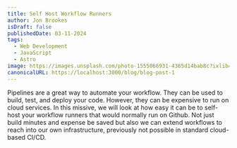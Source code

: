 ```yaml
---
title: Self Host Workflow Runners
author: Jon Brookes
isDraft: false
publishedDate: 03-11-2024
tags:
  - Web Development
  - JavaScript
  - Astro
image: https://images.unsplash.com/photo-1555066931-4365d14bab8c?ixlib=rb-4.0.3&ixid=MnwxMjA3fDB8MHxwaG90by1wYWdlfHx8fGVufDB8fHx8&auto=format&fit=crop&w=1470&q=80
canonicalURL: https://localhost:3000/blog/blog-post-1
---
```


Pipelines are a great way to automate your workflow. They can be used to build, test, and deploy your code. However, they can be expensive to run on cloud services. In this missive, we will look at how easy it can be to  self-host your workflow runners that would normally run on Github. Not just build minutes and expense be saved but also we can extend workflows to reach into our own infrastructure, previously not possible in standard cloud-based CI/CD.

